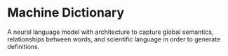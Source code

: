 # Machine Dictionary
A neural language model with architecture to capture global semantics, relationships between words, and scientific language in order to generate definitions.
